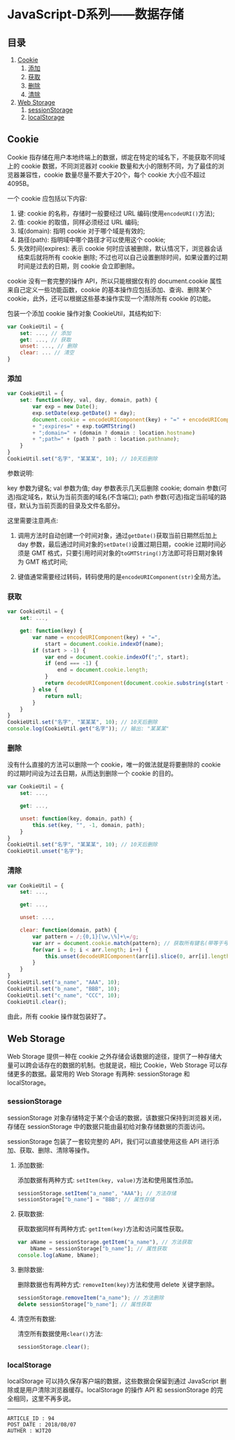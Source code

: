 
# JavaScript-D系列——数据存储 #

## 目录 ##

1. [Cookie](#href1)
    1. [添加](#href1-1)
    2. [获取](#href1-2)
    3. [删除](#href1-3)
    4. [清除](#href1-4)
2. [Web Storage](#href2)
    1. [sessionStorage](#href2-5)
    2. [localStorage](#href2-6)

## <a name="href1">Cookie</a> ##

Cookie 指存储在用户本地终端上的数据，绑定在特定的域名下，不能获取不同域上的 cookie 数据，不同浏览器对 cookie 数量和大小的限制不同，为了最佳的浏览器兼容性，cookie 数量尽量不要大于20个，每个 cookie 大小应不超过 4095B。

一个 cookie 应包括以下内容:

1. 键: cookie 的名称，存储时一般要经过 URL 编码(使用`encodeURI()`方法);
2. 值: cookie 的取值，同样必须经过 URL 编码;
3. 域(domain): 指明 cookie 对于哪个域是有效的;
4. 路径(path): 指明域中哪个路径才可以使用这个 cookie;
5. 失效时间(expires): 表示 cookie 何时应该被删除，默认情况下，浏览器会话结束后就将所有 cookie 删除; 不过也可以自己设置删除时间，如果设置的过期时间是过去的日期，则 cookie 会立即删除。

cookie 没有一套完整的操作 API，所以只能根据仅有的 document.cookie 属性来自己定义一些功能函数，cookie 的基本操作应包括添加、查询、删除某个 cookie，此外，还可以根据这些基本操作实现一个清除所有 cookie 的功能。

包装一个添加 cookie 操作对象 CookieUtil，其结构如下:

```js
var CookieUtil = {
    set: ..., // 添加
    get: ..., // 获取
    unset: ..., // 删除
    clear: ... // 清空
}
```

### <a name="href1-1">添加</a> ###

```js
var CookieUtil = {
    set: function(key, val, day, domain, path) {
        var exp = new Date();
        exp.setDate(exp.getDate() + day);
        document.cookie = encodeURIComponent(key) + "=" + encodeURIComponent(val)
        + ";expires=" + exp.toGMTString()
        + ";domain=" + (domain ? domain : location.hostname)
        + ";path=" + (path ? path : location.pathname);
    }
}
CookieUtil.set("名字", "某某某", 10); // 10天后删除
```

参数说明:

key 参数为键名; val 参数为值; day 参数表示几天后删除 cookie; domain 参数(可选)指定域名，默认为当前页面的域名(不含端口); path 参数(可选)指定当前域的路径，默认为当前页面的目录及文件名部分。

这里需要注意两点:

1. 调用方法时自动创建一个时间对象，通过`getDate()`获取当前日期然后加上 day 参数，最后通过时间对象的`setDate()`设置过期日期，cookie 过期时间必须是 GMT 格式，只要引用时间对象的`toGMTString()`方法即可将日期对象转为 GMT 格式时间;

2. 键值通常需要经过转码，转码使用的是`encodeURIComponent(str)`全局方法。

### <a name="href1-2">获取</a> ###

```js
var CookieUtil = {
    set: ...,

    get: function(key) {
        var name = encodeURIComponent(key) + "=",
            start = document.cookie.indexOf(name);
        if (start > -1) {
            var end = document.cookie.indexOf(";", start);
            if (end === -1) {
                end = document.cookie.length;
            }
            return decodeURIComponent(document.cookie.substring(start + name.length, end));
        } else {
            return null;
        }
    }
}
CookieUtil.set("名字", "某某某", 10); // 10天后删除
console.log(CookieUtil.get("名字")); // 输出: "某某某"
```

### <a name="href1-3">删除</a> ###

没有什么直接的方法可以删除一个 cookie，唯一的做法就是将要删除的 cookie 的过期时间设为过去日期，从而达到删除一个 cookie 的目的。

```js
var CookieUtil = {
    set: ...,

    get: ...,

    unset: function(key, domain, path) {
        this.set(key, "", -1, domain, path);
    }
}
CookieUtil.set("名字", "某某某", 10); // 10天后删除
CookieUtil.unset("名字");
```

### <a name="href1-4">清除</a> ###

```js
var CookieUtil = {
    set: ...,

    get: ...,

    unset: ...,

    clear: function(domain, path) {
        var pattern = /;{0,1}[\w,\%]+\=/g;
        var arr = document.cookie.match(pattern); // 获取所有键名(带等于号)
        for(var i = 0; i < arr.length; i++) {
            this.unset(decodeURIComponent(arr[i].slice(0, arr[i].length - 1)), domain, path);
        }
    }
}
CookieUtil.set("a_name", "AAA", 10);
CookieUtil.set("b_name", "BBB", 10);
CookieUtil.set("c_name", "CCC", 10);
CookieUtil.clear();
```

由此，所有 cookie 操作就包装好了。

## <a name="href2">Web Storage</a> ##

Web Storage 提供一种在 cookie 之外存储会话数据的途径，提供了一种存储大量可以跨会话存在的数据的机制。也就是说，相比 Cookie，Web Storage 可以存储更多的数据。最常用的 Web Storage 有两种: sessionStorage 和 localStorage。

### <a name="href2-5">sessionStorage</a> ###

sessionStorage 对象存储特定于某个会话的数据，该数据只保持到浏览器关闭，存储在 sessionStorage 中的数据只能由最初给对象存储数据的页面访问。

sessionStorage 包装了一套较完整的 API，我们可以直接使用这些 API 进行添加、获取、删除、清除等操作。

1. 添加数据:

    添加数据有两种方式: `setItem(key, value)`方法和使用属性添加。

    ```js
    sessionStorage.setItem("a_name", "AAA"); // 方法存储
    sessionStorage["b_name"] = "BBB"; // 属性存储
    ```

2. 获取数据:

    获取数据同样有两种方式: `getItem(key)`方法和访问属性获取。

    ```js
    var aName = sessionStorage.getItem("a_name"), // 方法获取
        bName = sessionStorage["b_name"]; // 属性获取
    console.log(aName, bName);
    ```

3. 删除数据:

    删除数据也有两种方式: `removeItem(key)`方法和使用 delete 关键字删除。

    ```js
    sessionStorage.removeItem("a_name"); // 方法删除
    delete sessionStorage["b_name"]; // 属性获取
    ```

4. 清空所有数据:

    清空所有数据使用`clear()`方法:

    ```js
    sessionStorage.clear();
    ```

### <a name="href2-6">localStorage</a> ###

localStorage 可以持久保存客户端的数据，这些数据会保留到通过 JavaScript 删除或是用户清除浏览器缓存。localStorage 的操作 API 和 sessionStorage 的完全相同，这里不再多说。

---

```
ARTICLE_ID : 94
POST_DATE : 2018/08/07
AUTHER : WJT20
```
